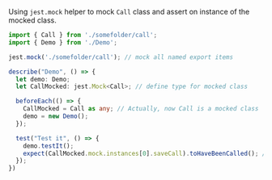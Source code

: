 Using `jest.mock` helper to mock `Call` class and assert on instance of the mocked class.

```ts
import { Call } from './somefolder/call';
import { Demo } from './Demo';

jest.mock('./somefolder/call'); // mock all named export items

describe("Demo", () => {
  let demo: Demo;
  let CallMocked: jest.Mock<Call>; // define type for mocked class

  beforeEach(() => {
    CallMocked = Call as any; // Actually, now Call is a mocked class
    demo = new Demo();
  });

  test("Test it", () => {
    demo.testIt();
    expect(CallMocked.mock.instances[0].saveCall).toHaveBeenCalled(); // assert for mock instance
  });
})
```
